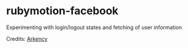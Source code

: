 rubymotion-facebook
===================

Experimenting with login/logout states and fetching of user information

Credits:
[Arkency](http://blog.arkency.com/2014/08/rubymotion-app-with-facebook-sdk/)
